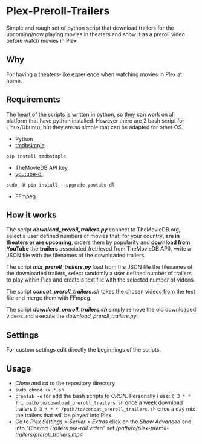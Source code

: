 # Plex-Preroll-Trailers
Simple and rough set of python script that download trailers for the upcoming/now playing movies in theaters 
and show it as a preroll video before watch movies in Plex.

## Why
For having a theaters-like experience when watching movies in Plex at home.

## Requirements
The heart of the scripts is written in python, so they can work on all platform that have python installed. However there are 2 bash script for Linux/Ubuntu, but they are so simple that can be adapted for other OS.

 - Python
 - [tmdbsimple](https://github.com/celiao/tmdbsimple/blob/master/README.rst)
```
pip install tmdbsimple
```
 - TheMovieDB API key
 - [youtube-dl](https://github.com/rg3/youtube-dl/blob/master/README.md#installation)
```
sudo -H pip install --upgrade youtube-dl
```
 - FFmpeg
## How it works
The script ***download_preroll_trailers.py*** connect to TheMovieDB.org, select a user defined numbers of movies that, for your country, **are in theaters or are upcoming**, orders them by popularity and **download from YouTube** the **trailers** associated (retrieved from TheMovieDB API), write a JSON file with the filenames of the downloaded trailers.

The script ***mix_preroll_trailers.py*** load from the JSON file the filenames of the downloaded trailers, select randomly a user defined number of trailers to play within Plex and create a text file with the selected number of videos.

The script ***concat_preroll_trailers.sh***  takes the chosen videos from the text file and merge them with FFmpeg.

The script ***download_preroll_trailers.sh*** simply remove the old downloaded videos and execute the *download_preroll_trailers.py*.

## Settings
For custom settings edit directly the beginnings of the scripts.

## Usage
- *Clone* and *cd* to the repository directory
- ```sudo chmod +x *.sh```
- ``` crontab -e ``` for add the bash scripts to *CRON*. Personally i use: 
 ```0 3 * * fri path/to/download_preroll_trailers.sh``` once a week download trailers
```0 3 * * * /path/to/concat_preroll_trailers.sh``` once a day mix the trailers that will be played into Plex.
- Go to *Plex Settings > Server > Extras* click on the *Show Advanced* and into *"Cinema Trailers pre-roll video"* set */path/to/plex-preroll-trailers/preroll_trailers.mp4*

    
